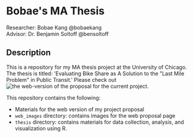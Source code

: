 # Bobae's MA Thesis

Researcher: Bobae Kang @bobaekang  
Advisor: Dr. Benjamin Soltoff @bensoltoff  
  
## Description  
This is a repository for my MA thesis project at the University of Chicago. The thesis is titled: 'Evaluating Bike Share as A Solution to the "Last Mile Problem" in Public Transit.' Please check out ![the web-version of the proposal for the current project](https://bobaekang.github.io/MA_thesis/).  
  
This repository contains the following:  

* Materials for the web version of my project proposal
* `web_images` directory: contains images for the web proposal page
* `thesis` directory: contains materials for data collection, analysis, and visualization using R.